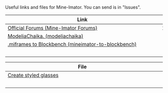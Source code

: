 Useful links and files for Mine-Imator.
You can send is in "Issues".

   

|     Link      |     Rate      |
| ------------- | ------------- |
| [Official Forums (Mine-Imator Forums)](https://mineimatorforums.com/) | 10/10 |
| [ModeliaChaika. (modeliachaika)](https://modeliachaika.blogspot.com/) |  8/10 |
| [.miframes to Blockbench (mineimator-to-blockbench)](https://github.com/sarr-io/mineimator-to-blockbench) |  9/10 |
|                                               |   |


|     File      |     Rate      |
| ------------- | ------------- |
| [Create styled glasses](https://github.com/stomarver/imator-trashbin/blob/main/glasses.zip) |  7/10 |
|                                               |   |
